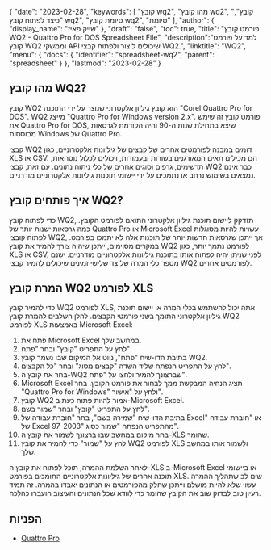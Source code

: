 {
"date": "2023-02-28",
  "keywords": [
"קובץ wq2",
"מהו קובץ wq2",
"קוֹבֶץ",
"כיצד לפתוח קובץ wq2",
"סיומת קובץ wq2",
"סיומת"
],
  "author": {
"display_name": "שייק פאיז"
},
"draft": "false",
"toc": true,
"title": "פורמט קובץ WQ2 - Quattro Pro for DOS Spreadsheet File",
  "description":"למד על פורמט קובץ WQ2 וממשקי API שיכולים ליצור ולפתוח קבצי WQ2.",
"linktitle": "WQ2",
  "menu": {
    "docs": {
      "identifier": "spreadsheet-wq2",
      "parent": "spreadsheet"
}
},
"lastmod": "2023-02-28"
}

## מהו קובץ WQ2?

קובץ WQ2 הוא קובץ גיליון אלקטרוני שנוצר על ידי התוכנה "Corel Quattro Pro for DOS". WQ2 מייצג "Quattro Pro for Windows version 2.x". פורמט קובץ זה שימש את Quattro Pro for DOS, שיצא בתחילת שנות ה-90 והיה הקודמת לגרסאות מבוססות Windows של Quattro Pro.

קבצי WQ2 דומים במבנה לפורמטים אחרים של קבצים של גיליונות אלקטרוניים, כגון XLS או CSV. הם מכילים תאים המאורגנים בשורות ובעמודות, ויכולים לכלול נוסחאות, תרשימים, גרפים וסוגים אחרים של כלי ניתוח נתונים. עם זאת, קבצי WQ2 כבר אינם נמצאים בשימוש נרחב או נתמכים על ידי יישומי תוכנות גיליונות אלקטרוניים מודרניים.

## איך פותחים קובץ WQ2?

כדי לפתוח קובץ WQ2, תזדקק ליישום תוכנת גיליון אלקטרוני התואם לפורמט הקובץ. כמה גרסאות ישנות יותר של Quattro Pro או Microsoft Excel עשויות להיות מסוגלות לפתוח קובצי WQ2, אך ייתכן שגרסאות חדשות יותר של תוכנות אלה לא יתמכו בפורמט. במקרים מסוימים, ייתכן שיהיה צורך להמיר את קובץ WQ2 לפורמט נתמך יותר, כגון XLS או CSV, לפני שניתן יהיה לפתוח אותו בתוכנת גיליונות אלקטרוניים מודרניים. ישנם מספר כלי המרה של צד שלישי זמינים שיכולים להמיר קבצי WQ2 לפורמטים אחרים.

## המרת קובץ WQ2 לפורמט XLS

כדי להמיר קובץ WQ2 לפורמט XLS, אתה יכול להשתמש בכלי המרה או יישום תוכנת גיליון אלקטרוני התומך בשני פורמטי הקבצים. להלן השלבים להמרת קובץ WQ2 לפורמט XLS באמצעות Microsoft Excel:

1. פתח את Microsoft Excel במחשב שלך.
2. לחץ על התפריט "קובץ" ובחר "פתח".
3. בתיבת הדו-שיח "פתח", נווט אל המיקום שבו נשמר קובץ WQ2.
4. לחץ על התפריט הנפתח שליד השדה "קבצים מסוג" ובחר "כל הקבצים".
5. בחר את קובץ ה-WQ2 שברצונך להמיר ולחצו על "פתח".
6. Microsoft Excel תציג הנחיה המבקשת ממך לבחור את פורמט הקובץ. בחר "Quattro Pro for Windows" ולחץ על "אישור".
7. קובץ WQ2 אמור להיות פתוח כעת ב-Microsoft Excel.
8. לחץ על התפריט "קובץ" ובחר "שמור בשם".
9. בתיבת הדו-שיח "שמירה בשם", בחר "חוברת עבודה של Excel" או "חוברת עבודה של Excel 97-2003" מהתפריט הנפתח "שמור כסוג".
10. בחר מיקום במחשב שבו ברצונך לשמור את קובץ ה-XLS שהומר.
11. לחץ על "שמור" כדי להמיר את קובץ WQ2 לפורמט XLS ולשמור אותו במחשב שלך.

לאחר השלמת ההמרה, תוכל לפתוח את קובץ ה-XLS ב-Microsoft Excel או ביישומי תוכנה אחרים של גיליונות אלקטרוניים התומכים בפורמט XLS. שים לב שתהליך ההמרה עשוי שלא להיות מושלם וייתכן שחלק מהפורמטים או הנתונים יאבדו בהמרה. זה תמיד רעיון טוב לבדוק שוב את הקובץ שהומר כדי לוודא שכל הנתונים והעיצוב הועברו כהלכה.

## הפניות
* [Quattro Pro](https://en.wikipedia.org/wiki/Quattro_Pro)
